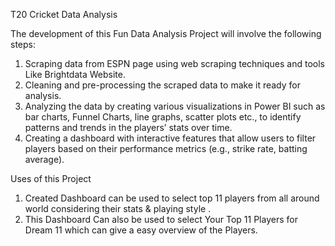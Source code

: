 T20 Cricket Data Analysis

The development of this Fun Data Analysis Project will involve the following steps: 
1. Scraping data from ESPN page using web scraping techniques and tools Like Brightdata Website. 
2. Cleaning and pre-processing the scraped data to make it ready for analysis. 
3. Analyzing the data by creating various visualizations in Power BI such as bar charts, Funnel Charts, line graphs, scatter plots etc., to identify patterns and trends in the players’ stats over time. 
4. Creating a dashboard with interactive features that allow users to filter players based on their performance metrics (e.g., strike rate, batting average). 

Uses of this Project 

1. Created Dashboard can be used to select top 11 players from all around world considering their stats & playing style . 
2. This Dashboard Can also be used to select Your Top 11 Players for Dream 11 which can give a easy overview of the Players.


